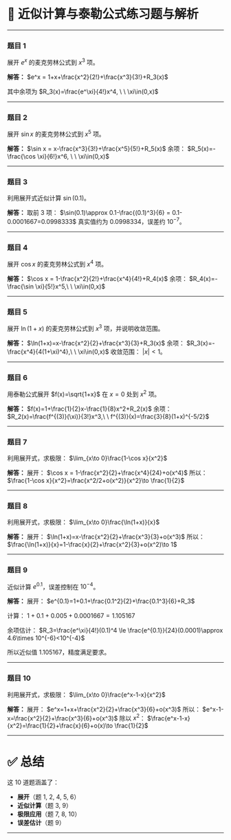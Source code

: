 
# 📘 近似计算与泰勒公式练习题与解析

---

### 题目 1

展开 $e^x$ 的麦克劳林公式到 $x^3$ 项。

**解答：**
$e^x = 1+x+\frac{x^2}{2!}+\frac{x^3}{3!}+R_3(x)$

其中余项为
$R_3(x)=\frac{e^\xi}{4!}x^4, \ \ \xi\in(0,x)$

---

### 题目 2

展开 $\sin x$ 的麦克劳林公式到 $x^5$ 项。

**解答：**
$\sin x = x-\frac{x^3}{3!}+\frac{x^5}{5!}+R_5(x)$
余项：
$R_5(x)=-\frac{\cos \xi}{6!}x^6, \ \ \xi\in(0,x)$

---

### 题目 3

利用展开式近似计算 $\sin(0.1)$。

**解答：**
取前 3 项：
$\sin(0.1)\approx 0.1-\frac{(0.1)^3}{6} = 0.1-0.0001667=0.0998333$
真实值约为 $0.0998334$，误差约 $10^{-7}$。

---

### 题目 4

展开 $\cos x$ 的麦克劳林公式到 $x^4$ 项。

**解答：**
$\cos x = 1-\frac{x^2}{2!}+\frac{x^4}{4!}+R_4(x)$
余项：
$R_4(x)=-\frac{\sin \xi}{5!}x^5,\ \ \xi\in(0,x)$

---

### 题目 5

展开 $\ln(1+x)$ 的麦克劳林公式到 $x^3$ 项，并说明收敛范围。

**解答：**
$\ln(1+x)=x-\frac{x^2}{2}+\frac{x^3}{3}+R_3(x)$
余项：
$R_3(x)=-\frac{x^4}{4(1+\xi)^4},\ \ \xi\in(0,x)$
收敛范围： $|x|<1$。

---

### 题目 6

用泰勒公式展开 $f(x)=\sqrt{1+x}$ 在 $x=0$ 处到 $x^2$ 项。

**解答：**
$f(x)=1+\frac{1}{2}x-\frac{1}{8}x^2+R_2(x)$
余项：
$R_2(x)=\frac{f^{(3)}(\xi)}{3!}x^3,\ \ f^{(3)}(x)=\frac{3}{8}(1+x)^{-5/2}$

---

### 题目 7

利用展开式，求极限：
$\lim_{x\to 0}\frac{1-\cos x}{x^2}$

**解答：**
展开：
$\cos x = 1-\frac{x^2}{2}+\frac{x^4}{24}+o(x^4)$
所以：
$\frac{1-\cos x}{x^2}=\frac{x^2/2+o(x^2)}{x^2}\to \frac{1}{2}$

---

### 题目 8

利用展开式，求极限：
$\lim_{x\to 0}\frac{\ln(1+x)}{x}$

**解答：**
展开：
$\ln(1+x)=x-\frac{x^2}{2}+\frac{x^3}{3}+o(x^3)$
所以：
$\frac{\ln(1+x)}{x}=1-\frac{x}{2}+\frac{x^2}{3}+o(x^2)\to 1$

---

### 题目 9

近似计算 $e^{0.1}$，误差控制在 $10^{-4}$。

**解答：**
展开：
$e^{0.1}=1+0.1+\frac{0.1^2}{2}+\frac{0.1^3}{6}+R_3$

计算：
$1+0.1+0.005+0.0001667=1.105167$

余项估计：
$R_3=\frac{e^\xi}{4!}(0.1)^4 \le \frac{e^{0.1}}{24}(0.0001)\approx 4.6\times 10^{-6}<10^{-4}$

所以近似值 $1.105167$，精度满足要求。

---

### 题目 10

利用展开式，求极限：
$\lim_{x\to 0}\frac{e^x-1-x}{x^2}$

**解答：**
展开：
$e^x=1+x+\frac{x^2}{2}+\frac{x^3}{6}+o(x^3)$
所以：
$e^x-1-x=\frac{x^2}{2}+\frac{x^3}{6}+o(x^3)$
除以 $x^2$：
$\frac{e^x-1-x}{x^2}=\frac{1}{2}+\frac{x}{6}+o(x)\to \frac{1}{2}$

---

# ✅ 总结

这 10 道题涵盖了：

* **展开**（题 1, 2, 4, 5, 6）
* **近似计算**（题 3, 9）
* **极限应用**（题 7, 8, 10）
* **误差估计**（题 9）

---



